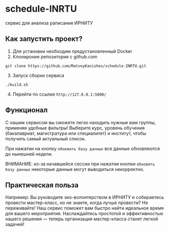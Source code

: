 # schedule-INRTU
сервис для анализа раписания ИРНИТУ

## Как запустить проект?


1) Для установки необходим предустановленный Docker
2) Клонироние репозитория с github.com
    
```
git clone https://github.com/MatveyKanishev/schedule-INRTU.git
```
3) Запуск сборки сервиса
```commandline
./build.sh
```
4) Перейти по ссылке ``http://127.0.0.1:5000/``
## Функционал

С нашим сервисом вы сможете легко находить нужные 
вам группы, применяя удобные фильтры! Выберите курс, 
уровень обучения (бакалавриат, магистратура или специалитет) 
и институт, чтобы получить самый актуальный список.

При нажатии на кнопку `обновить базу данных` все данные обновляются до нынешней недели.

ВНИМАНИЕ: из-за начавшейся сессии при нажатии кнопки `обновить базу данных` некоторые данные могут выводиться некорректно.

## Практическая польза 

Например: Вы руководите эко-волонтерством в ИРНИТУ и 
собираетесь провести мастер-класс, но не знаете, когда 
лучше провести? Не переживайте! Наш сервис поможет 
вам быстро найти идеальное время для вашего мероприятия. 
Наслаждайтесь простотой и эффективностью нашего решения — 
теперь организация мастер-класса станет легкой задачей!






